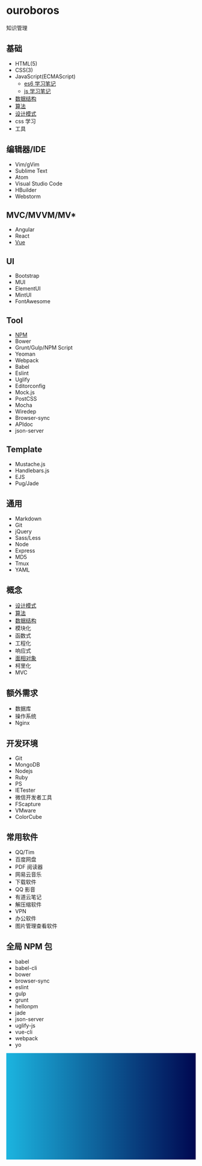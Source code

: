 # ouroboros

知识管理

## 基础

-   HTML(5)
-   CSS(3)
-   JavaScript(ECMAScript)
    -   [es6 学习笔记](/docs/js/es6/index.md)
    -   [js 学习笔记](/docs/js/es5/index.md)
-   [数据结构](/docs/structure/index.md)
-   [算法](/docs/algorithm/index.md)
-   [设计模式](/docs/pattern/index.md)
-   css 学习
-   工具

## 编辑器/IDE

-   Vim/gVim
-   Sublime Text
-   Atom
-   Visual Studio Code
-   HBuilder
-   Webstorm

## MVC/MVVM/MV\*

-   Angular
-   React
-   [Vue](/docs/vue/index.md)

## UI

-   Bootstrap
-   MUI
-   ElementUI
-   MintUI
-   FontAwesome

## Tool

-   [NPM](https://www.npmjs.com/)
-   Bower
-   Grunt/Gulp/NPM Script
-   Yeoman
-   Webpack
-   Babel
-   Eslint
-   Uglify
-   Editorconfig
-   Mock.js
-   PostCSS
-   Mocha
-   Wiredep
-   Browser-sync
-   APIdoc
-   json-server

## Template

-   Mustache.js
-   Handlebars.js
-   EJS
-   Pug/Jade

## 通用

-   Markdown
-   Git
-   jQuery
-   Sass/Less
-   Node
-   Express
-   MD5
-   Tmux
-   YAML

## 概念

-   [设计模式](/docs/pattern/index.md)
-   [算法](/docs/algorithm/index.md)
-   [数据结构](/docs/structure/index.md)
-   模块化
-   函数式
-   工程化
-   响应式
-   [面相对象](/docs/oo/index.md)
-   柯里化
-   MVC

## 额外需求

-   数据库
-   操作系统
-   Nginx

## 开发环境

-   Git
-   MongoDB
-   Nodejs
-   Ruby
-   PS
-   IETester
-   微信开发者工具
-   FScapture
-   VMware
-   ColorCube

## 常用软件

-   QQ/Tim
-   百度网盘
-   PDF 阅读器
-   网易云音乐
-   下载软件
-   QQ 影音
-   有道云笔记
-   解压缩软件
-   VPN
-   办公软件
-   图片管理查看软件

## 全局 NPM 包

-   babel
-   babel-cli
-   bower
-   browser-sync
-   eslint
-   gulp
-   grunt
-   hellonpm
-   jade
-   json-server
-   uglify-js
-   vue-cli
-   webpack
-   yo

![cool-background](/images/cool-background.png)
